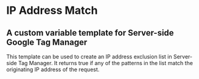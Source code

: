 # IP Address Match
## A custom variable template for Server-side Google Tag Manager

This template can be used to create an IP address exclusion list in Server-side Tag Manager. It returns true if any of the patterns in the list match the originating IP address of the request.